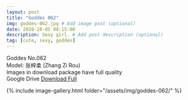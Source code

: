 ```yaml
---
layout: post
title: "Goddes 062"
img: goddes-062.jpg # Add image post (optional)
date: 2020-10-05 08:15:00
description: Sexy girl. # Add post description (optional)
tag: [cute, sexy, goddes]
---
```

Goddes No.062  
Model: 张梓柔 (Zhang Zi Rou)                           
Images in download package have full quality                    
Google Drive [Download Full](http://gestyy.com/ee4yg0)

{% include image-gallery.html folder="/assets/img/goddes-062/" %}
